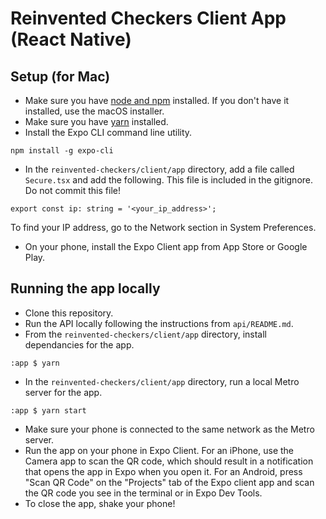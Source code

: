 # Reinvented Checkers Client App (React Native)

## Setup (for Mac)

- Make sure you have [node and npm](https://nodejs.org/en/download/) installed. If you don't have it installed, use the macOS installer.
- Make sure you have [yarn](https://classic.yarnpkg.com/en/docs/install#mac-stable) installed.
- Install the Expo CLI command line utility.
```
npm install -g expo-cli
```
- In the `reinvented-checkers/client/app` directory, add a file called `Secure.tsx` and add the following. This file is included in the gitignore. Do not commit this file!
```
export const ip: string = '<your_ip_address>';
```
To find your IP address, go to the Network section in System Preferences.
- On your phone, install the Expo Client app from App Store or Google Play.

## Running the app locally

- Clone this repository. 
- Run the API locally following the instructions from `api/README.md`.
- From the `reinvented-checkers/client/app` directory, install dependancies for the app.
```
:app $ yarn
```
- In the `reinvented-checkers/client/app` directory, run a local Metro server for the app.
```
:app $ yarn start
```
- Make sure your phone is connected to the same network as the Metro server.
- Run the app on your phone in Expo Client. For an iPhone, use the Camera app to scan the QR code, which should result in a notification that opens the app in Expo when you open it. For an Android, press "Scan QR Code" on the "Projects" tab of the Expo client app and scan the QR code you see in the terminal or in Expo Dev Tools.
- To close the app, shake your phone!

